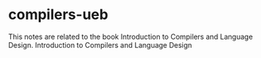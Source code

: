 # compilers-ueb
This notes are related to the book Introduction to Compilers and Language Design.  Introduction to Compilers and Language Design 
